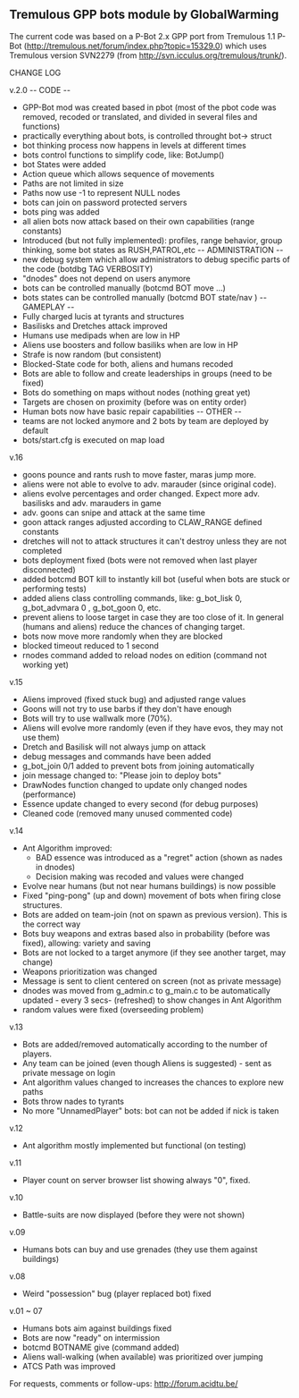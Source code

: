 Tremulous GPP bots module by GlobalWarming
------------------------------------------

The current code was based on a P-Bot 2.x GPP port from Tremulous 1.1 P-Bot (http://tremulous.net/forum/index.php?topic=15329.0) which uses Tremulous version SVN2279 (from http://svn.icculus.org/tremulous/trunk/).

CHANGE LOG

v.2.0
-- CODE --
* GPP-Bot mod was created based in pbot (most of the pbot code was removed, recoded or translated, and divided in several files and functions)
* practically everything about bots, is controlled throught bot-> struct
* bot thinking process now happens in levels at different times
* bots control functions to simplify code, like: BotJump()
* bot States were added
* Action queue which allows sequence of movements
* Paths are not limited in size
* Paths now use -1 to represent NULL nodes
* bots can join on password protected servers
* bots ping was added
* all alien bots now attack based on their own capabilities (range constants)
* Introduced (but not fully implemented): profiles, range behavior, group thinking, some bot states as RUSH,PATROL,etc
-- ADMINISTRATION --
* new debug system which allow administrators to debug specific parts of the code (botdbg TAG VERBOSITY)
* "dnodes" does not depend on users anymore
* bots can be controlled manually (botcmd BOT move ...)
* bots states can be controlled manually (botcmd BOT state/nav )
-- GAMEPLAY --
* Fully charged lucis at tyrants and structures
* Basilisks and Dretches attack improved
* Humans use medipads when are low in HP
* Aliens use boosters and follow basiliks when are low in HP
* Strafe is now random (but consistent)
* Blocked-State code for both, aliens and humans recoded
* Bots are able to follow and create leaderships in groups (need to be fixed)
* Bots do something on maps without nodes (nothing great yet)
* Targets are chosen on proximity (before was on entity order)
* Human bots now have basic repair capabilities
-- OTHER --
* teams are not locked anymore and 2 bots by team are deployed by default
* bots/start.cfg is executed on map load

v.16
* goons pounce and rants rush to move faster, maras jump more.
* aliens were not able to evolve to adv. marauder (since original code).
* aliens evolve percentages and order changed. Expect more adv. basilisks and adv. marauders in game
* adv. goons can snipe and attack at the same time
* goon attack ranges adjusted according to CLAW_RANGE defined constants
* dretches will not to attack structures it can't destroy unless they are not completed
* bots deployment fixed (bots were not removed when last player disconnected)
* added botcmd BOT kill to instantly kill bot (useful when bots are stuck or performing tests)
* added aliens class controlling commands, like: g_bot_lisk 0,  g_bot_advmara 0 , g_bot_goon 0,  etc.
* prevent aliens to loose target in case they are too close of it. In general (humans and aliens) reduce the chances of changing target.
* bots now move more randomly when they are blocked
* blocked timeout reduced to 1 second
* rnodes command added to reload nodes on edition (command not working yet)

v.15
* Aliens improved (fixed stuck bug) and adjusted range values
* Goons will not try to use barbs if they don't have enough
* Bots will try to use wallwalk more (70%).
* Aliens will evolve more randomly (even if they have evos, they may not use them)
* Dretch and Basilisk will not always jump on attack
* debug messages and commands have been added
* g_bot_join 0/1 added to prevent bots from joining automatically
* join message changed to: "Please join to deploy bots"
* DrawNodes function changed to update only changed nodes (performance)
* Essence update changed to every second (for debug purposes)
* Cleaned code (removed many unused commented code)

v.14
* Ant Algorithm improved:
    - BAD essence was introduced as a "regret" action (shown as nades in dnodes)
    - Decision making was recoded and values were changed
* Evolve near humans (but not near humans buildings) is now possible
* Fixed "ping-pong" (up and down) movement of bots when firing close structures.
* Bots are added on team-join (not on spawn as previous version). This is the correct way
* Bots buy weapons and extras based also in probability (before was fixed), allowing: variety and saving
* Bots are not locked to a target anymore (if they see another target, may change)
* Weapons prioritization was changed
* Message is sent to client centered on screen (not as private message)
* dnodes was moved from g_admin.c to g_main.c to be automatically updated - every 3 secs- (refreshed) to show changes in Ant Algorithm
* random values were fixed (overseeding problem)

v.13
* Bots are added/removed automatically according to the number of players.
* Any team can be joined (even though Aliens is suggested) - sent as private message on login
* Ant algorithm values changed to increases the chances to explore new paths
* Bots throw nades to tyrants
* No more "UnnamedPlayer" bots: bot can not be added if nick is taken

v.12
* Ant algorithm mostly implemented but functional (on testing)

v.11
* Player count on server browser list showing always "0", fixed.

v.10
* Battle-suits are now displayed (before they were not shown)

v.09
* Humans bots can buy and use grenades (they use them against buildings)

v.08
* Weird "possession" bug (player replaced bot) fixed

v.01 ~ 07
* Humans bots aim against buildings fixed
* Bots are now "ready" on intermission
* botcmd BOTNAME give (command added)
* Aliens wall-walking (when available) was prioritized over jumping
* ATCS Path was improved

For requests, comments or follow-ups: 
http://forum.acidtu.be/

